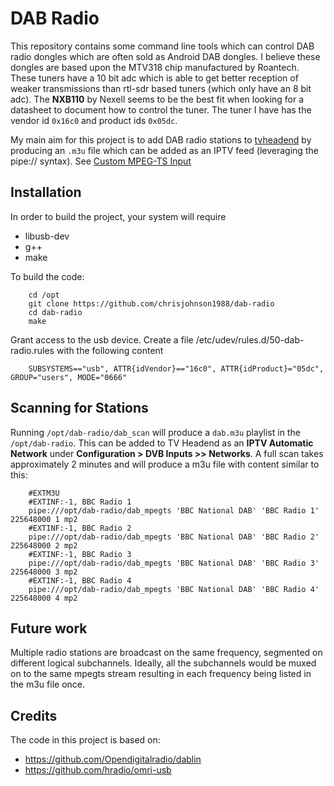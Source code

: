 # DAB Radio

This repository contains some command line tools which can control DAB radio dongles which are often sold as Android DAB dongles. I believe these dongles are based upon the MTV318 chip manufactured by Roantech. These tuners have a 10 bit adc which is able to get better reception of weaker transmissions than rtl-sdr based tuners (which only have an 8 bit adc). The **NXB110** by Nexell seems to be the best fit when looking for a datasheet to document how to control the tuner. The tuner I have has the vendor id `0x16c0` and product ids `0x05dc`.

My main aim for this project is to add DAB radio stations to [tvheadend](https://tvheadend.org/) by producing an `.m3u` file which can be added as an IPTV feed (leveraging the pipe:// syntax). See [Custom MPEG-TS Input](https://tvheadend.org/projects/tvheadend/wiki/Custom_MPEG-TS_Input0)

## Installation

In order to build the project, your system will require

- libusb-dev
- g++
- make

To build the code:

        cd /opt
        git clone https://github.com/chrisjohnson1988/dab-radio
        cd dab-radio
        make

Grant access to the usb device. Create a file /etc/udev/rules.d/50-dab-radio.rules with the following content

        SUBSYSTEMS=="usb", ATTR{idVendor}=="16c0", ATTR{idProduct}="05dc", GROUP="users", MODE="0666"

## Scanning for Stations

Running `/opt/dab-radio/dab_scan` will produce a `dab.m3u` playlist in the `/opt/dab-radio`. This can be added to TV Headend as an **IPTV Automatic Network** under **Configuration > DVB Inputs >> Networks**. A full scan takes approximately 2 minutes and will produce a m3u file with content similar to this:


        #EXTM3U
        #EXTINF:-1, BBC Radio 1
        pipe:///opt/dab-radio/dab_mpegts 'BBC National DAB' 'BBC Radio 1' 225648000 1 mp2
        #EXTINF:-1, BBC Radio 2
        pipe:///opt/dab-radio/dab_mpegts 'BBC National DAB' 'BBC Radio 2' 225648000 2 mp2
        #EXTINF:-1, BBC Radio 3
        pipe:///opt/dab-radio/dab_mpegts 'BBC National DAB' 'BBC Radio 3' 225648000 3 mp2
        #EXTINF:-1, BBC Radio 4
        pipe:///opt/dab-radio/dab_mpegts 'BBC National DAB' 'BBC Radio 4' 225648000 4 mp2

## Future work

Multiple radio stations are broadcast on the same frequency, segmented on different logical subchannels. Ideally, all the subchannels would be muxed on to the same mpegts stream resulting in each frequency being listed in the m3u file once.

## Credits
The code in this project is based on:

- https://github.com/Opendigitalradio/dablin
- https://github.com/hradio/omri-usb
